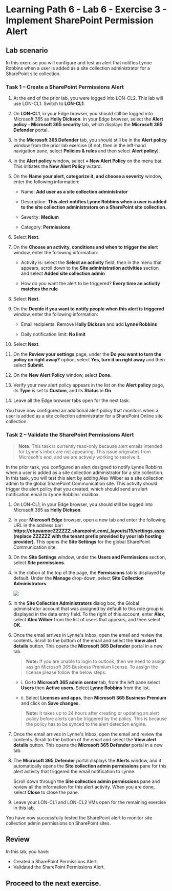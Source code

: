 # Learning Path 6 - Lab 6 - Exercise 3 - Implement SharePoint Permission Alert

## Lab scenario

In this exercise you will configure and test an alert that notifies Lynne Robbins when a user is added as a site collection administrator for a SharePoint site collection.

### Task 1 – Create a SharePoint Permissions Alert

1. At the end of the prior lab, you were logged into LON-CL2. This lab will use LON-CL1. Switch to **LON-CL1**.

2. On **LON-CL1**, in your Edge browser, you should still be logged into Microsoft 365 as **Holly Dickson**. In your Edge browser, select the **Alert policy - Microsoft 365 security** tab, which displays the **Microsoft 365 Defender** portal.

3. In the **Microsoft 365 Defender** tab, you should still be in the **Alert policy** window from the prior lab exercise (if not, then in the left-hand navigation pane, select **Policies & rules** and then select **Alert policy**).

4. In the **Alert policy** window, select **+ New Alert Policy** on the menu bar. This initiates the **New Alert Policy** wizard.

5. On the **Name your alert, categorize it, and choose a severity** window, enter the following information:

	- Name: **Add user as a site collection administrator**

	- Description: **This alert notifies Lynne Robbins when a user is added to the site collection administrators on a SharePoint site collection.**

	- Severity: **Medium**

	- Category: **Permissions**

6. Select **Next**.

7. On the **Choose an activity, conditions and when to trigger the alert** window, enter the following information:

	- Activity is: select the **Select an activity** field, then in the menu that appears, scroll down to the **Site administration activities** section and select **Added site collection admin**

	- How do you want the alert to be triggered? **Every time an activity matches the rule**

8. Select **Next**.

9. On the **Decide if you want to notify people when this alert is triggered** window, enter the following information:

	- Email recipients: Remove **Holly Dickson** and add **Lynne Robbins**

	- Daily notification limit: **No limit**

10. Select **Next**.

11. On the **Review your settings** page, under the **Do you want to turn the policy on right away?** option, select **Yes, turn it on right away** and then select **Submit**. 

12. On the **New Alert Policy** window, select **Done**.

13. Verify your new alert policy appears in the list on the **Alert policy** page, its **Type** is set to **Custom**, and its **Status** in **On**.

14. Leave all the Edge browser tabs open for the next task.

You have now configured an additional alert policy that monitors when a user is added as a site collection administrator for a SharePoint Online site collection.

### Task 2 – Validate the  SharePoint Permissions Alert

>**Note:** This task is currently read-only because alert emails intended for Lynne's inbox are not appearing. This issue originates from Microsoft's end, and we are actively working to resolve it.

In the prior task, you configured an alert designed to notify Lynne Robbins when a user is added as a site collection administrator for a site collection. In this task, you will test this alert by adding Alex Wilber as a site collection admin to the global SharePoint Communication site. This activity should trigger the alert policy that you created, which should send an alert notification email to Lynne Robbins’ mailbox.

1. On LON-CL1, in your Edge browser, you should still be logged into Microsoft 365 as **Holly Dickson**. 

1. In your **Microsoft Edge** browser, open a new tab and enter the following URL in the address bar: **https://otuwamocZZZZZZ.sharepoint.com/_layouts/15/settings.aspx (replace ZZZZZZ with the tenant prefix provided by your lab hosting provider)**. This opens the **Site Settings** for the global SharePoint Communication site.

1. On the **Site Settings** window, under the **Users and Permissions** section, select **Site permissions**. 

1. In the ribbon at the top of the page, the **Permissions** tab is displayed by default. Under the **Manage** drop-down, select **Site Collection Administrators**.

	![](../Images/sitecollection.png)

1. In the **Site Collection Administrators** dialog box, the Global administrator account that was assigned by default to this role group is displayed in the data entry field. To the right of this account, enter **Alex**, select **Alex Wilber** from the list of users that appears, and then select **OK**. 

1. Once the email arrives in Lynne's Inbox, open the email and review the contents. Scroll to the bottom of the email and select the **View alert details** button. This opens the **Microsoft 365 Defender** portal in a new tab.

	>**Note:** If you are unable to login to outlook, then we need to assign assign Microsoft 365 Business Premium license. To assign the license please follow the below steps.

   	- i. Go to **Microsoft 365 admin center** tab, from the left pane select **Users** then **Active users**. Select **Lynne Robbins** from the list.
 
   	- ii. Select **Licenses and apps**, then **Microsoft 365 Business Premium** and click on **Save changes**.

   >**Note:** It takes up to 24 hours after creating or updating an alert policy before alerts can be triggered by the policy. This is because the policy has to be synced to the alert detection engine.

1. Once the email arrives in Lynne's Inbox, open the email and review the contents. Scroll to the bottom of the email and select the **View alert details** button. This opens the **Microsoft 365 Defender** portal in a new tab.

1. The **Microsoft 365 Defender** portal displays the **Alerts** window, and it automatically opens the **Site collection admin permissions** pane for this alert activity that triggered the email notification to Lynne. <br/>

	Scroll down through the **Site collection admin permissions** pane and review all the information for this alert activity. When you are done, select **Close** to close the pane.

1. Leave your LON-CL1 and LON-CL2 VMs open for the remaining exercise in this lab.

You have now successfully tested the SharePoint alert to monitor site collection admin permissions on SharePoint sites.  

## Review

In this lab, you have:

- Created a SharePoint Permissions Alert.
- Validated the  SharePoint Permissions Alert.

## Proceed to the next exercise.
